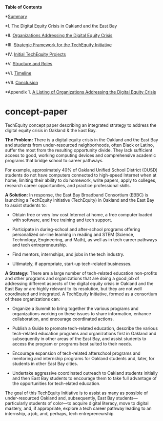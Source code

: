 **Table of Contents**


*[Summary](https://github.com/oaktechequity/concept-paper#concept-paper)

*I. [The Digital Equity Crisis in Oakland and the East Bay](https://github.com/oaktechequity/concept-paper/blob/master/Section-1-Digital-Equity-Crisis-in-Oakland-and-the-East-Bay.md)

*II. [Organizations Addressing the Digital Equity Crisis](https://github.com/oaktechequity/concept-paper/blob/master/Section-2-Organizations-Addressing-the-Digital-Equity-Crisis.md)

*III. [Strategic Framework for the TechEquity Initiative](https://github.com/oaktechequity/concept-paper/blob/master/Section-3-Strategic-Framework-for-the-TechEquity-Initiative.md)

*IV. [Initial TechEquity Projects](https://github.com/oaktechequity/concept-paper/blob/master/Section-4-Initial-TechEquity-Projects.md)

*V. [Structure and Roles](https://github.com/oaktechequity/concept-paper/blob/master/Section-5-Structure-and-Roles.md)

*VI. [Timeline](https://github.com/oaktechequity/concept-paper/blob/master/Section-6-Timeline.md)

*VII. [Conclusion](https://github.com/oaktechequity/concept-paper/blob/master/Section-7-Conclusion.md)

*Appendix 1. [A Listing of Organizations Addressing the Digital Equity Crisis](https://github.com/oaktechequity/concept-paper/blob/master/Section-8-Appendix-1-A-Listing-of-Organizations.md)


# concept-paper
TechEquity concept paper describing an integrated strategy to address the digital equity crisis in Oakland &amp; the East Bay.

**The Problem:** There is a digital equity crisis in the Oakland and the East Bay and students 
from under-resourced neighborhoods, often Black or Latino, suffer the most from the resulting 
opportunity divide. They lack sufficient access to good, working computing devices and 
comprehensive academic programs that bridge school to career pathways.  

For example, approximately 40% of Oakland Unified School District (OUSD) students do not 
have computers connected to high-speed Internet when at home, limiting their ability to do 
homework, write papers, apply to colleges, research career opportunities, and practice 
professional skills.

**A Solution:**  In response, the East Bay Broadband Consortium (EBBC) is launching a TechEquity Initiative (TechEquity) in Oakland and the East Bay to assist students to:

* Obtain free or very low cost Internet at home, a free computer loaded with software, and free training and tech support.

* Participate in during-school and after-school programs offering personalized on-line learning in reading and STEM (Science, Technology, Engineering, and Math), as well as in tech career pathways and tech entrepreneurship.

* Find mentors, internships, and jobs in the tech industry.

* Ultimately, if appropriate, start-up tech-related businesses. 

**A Strategy:**  There are a large number of tech-related education non-profits and other programs and organizations that are doing a good job of addressing different aspects of the digital equity crisis in Oakland and the East Bay or are highly relevant to its resolution, but they are not well coordinated and integrated.  A TechEquity Initiative, formed as a consortium of these organizations can:

* Organize a Summit to bring together the various programs and organizations working on these issues to share information, enhance collaboration, and encourage coordinated actions.

* Publish a Guide to promote tech-related education, describe the various tech-related education programs and organizations first in Oakland and subsequently in other areas of the East Bay, and assist students to access the program or programs best suited to their needs.

* Encourage expansion of tech-related afterschool programs and mentoring and internship programs for Oakland students and, later, for students in other East Bay cities. 

* Undertake aggressive coordinated outreach to Oakland students initially and then East Bay students to encourage them to take full advantage of the opportunities for tech-elated education.


The goal of this TechEquity Initiative is to assist as many as possible of under-resourced Oakland and, subsequently, East Bay students—particularly students of color—to acquire digital literacy, move to digital mastery, and, if appropriate, explore a tech career pathway leading to an internship, a job, and, perhaps, tech entrepreneurship
